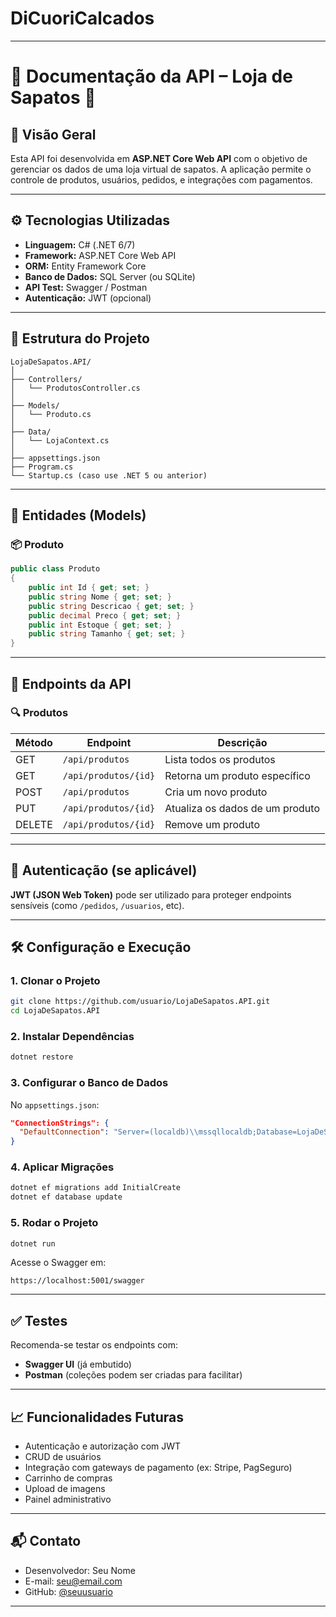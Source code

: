 # DiCuoriCalcados

---

# 📄 Documentação da API – Loja de Sapatos 👟

## 📌 Visão Geral

Esta API foi desenvolvida em **ASP.NET Core Web API** com o objetivo de gerenciar os dados de uma loja virtual de sapatos. A aplicação permite o controle de produtos, usuários, pedidos, e integrações com pagamentos.

---

## ⚙️ Tecnologias Utilizadas

* **Linguagem:** C# (.NET 6/7)
* **Framework:** ASP.NET Core Web API
* **ORM:** Entity Framework Core
* **Banco de Dados:** SQL Server (ou SQLite)
* **API Test:** Swagger / Postman
* **Autenticação:** JWT (opcional)

---

## 📁 Estrutura do Projeto

```
LojaDeSapatos.API/
│
├── Controllers/
│   └── ProdutosController.cs
│
├── Models/
│   └── Produto.cs
│
├── Data/
│   └── LojaContext.cs
│
├── appsettings.json
├── Program.cs
└── Startup.cs (caso use .NET 5 ou anterior)
```

---

## 🧱 Entidades (Models)

### 📦 Produto

```csharp
public class Produto
{
    public int Id { get; set; }
    public string Nome { get; set; }
    public string Descricao { get; set; }
    public decimal Preco { get; set; }
    public int Estoque { get; set; }
    public string Tamanho { get; set; }
}
```

---

## 🔌 Endpoints da API

### 🔍 Produtos

| Método | Endpoint             | Descrição                       |
| ------ | -------------------- | ------------------------------- |
| GET    | `/api/produtos`      | Lista todos os produtos         |
| GET    | `/api/produtos/{id}` | Retorna um produto específico   |
| POST   | `/api/produtos`      | Cria um novo produto            |
| PUT    | `/api/produtos/{id}` | Atualiza os dados de um produto |
| DELETE | `/api/produtos/{id}` | Remove um produto               |

---

## 🔐 Autenticação (se aplicável)

**JWT (JSON Web Token)** pode ser utilizado para proteger endpoints sensíveis (como `/pedidos`, `/usuarios`, etc).

---

## 🛠️ Configuração e Execução

### 1. Clonar o Projeto

```bash
git clone https://github.com/usuario/LojaDeSapatos.API.git
cd LojaDeSapatos.API
```

### 2. Instalar Dependências

```bash
dotnet restore
```

### 3. Configurar o Banco de Dados

No `appsettings.json`:

```json
"ConnectionStrings": {
  "DefaultConnection": "Server=(localdb)\\mssqllocaldb;Database=LojaDeSapatosDB;Trusted_Connection=True;"
}
```

### 4. Aplicar Migrações

```bash
dotnet ef migrations add InitialCreate
dotnet ef database update
```

### 5. Rodar o Projeto

```bash
dotnet run
```

Acesse o Swagger em:

```
https://localhost:5001/swagger
```

---

## ✅ Testes

Recomenda-se testar os endpoints com:

* **Swagger UI** (já embutido)
* **Postman** (coleções podem ser criadas para facilitar)

---

## 📈 Funcionalidades Futuras

* Autenticação e autorização com JWT
* CRUD de usuários
* Integração com gateways de pagamento (ex: Stripe, PagSeguro)
* Carrinho de compras
* Upload de imagens
* Painel administrativo

---

## 📬 Contato

* Desenvolvedor: Seu Nome
* E-mail: [seu@email.com](mailto:seu@email.com)
* GitHub: [@seuusuario](https://github.com/seuusuario)

---
